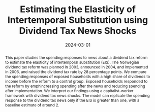 ---
title: Estimating the Elasticity of Intertemporal Substitution using Dividend Tax
  News Shocks
authors:
- Martin H. Holm
- Rustam Jamilov
- Marek Jasinski
- Plamen Nenov
date: '2024-03-01'
publishDate: '2024-03-05T10:46:49.824758Z'
publication_types:
- report
abstract: This paper studies the spending responses to news about a dividend tax reform
  to estimate the elasticity of intertemporal substitution (EIS). The Norwegian dividend
  tax reform was planned in 2003, announced in 2004, and implemented in 2006, and
  raised the dividend tax rate by 28 percentage points. We compare the spending responses
  of exposed households with a high share of dividends to income before the reform
  to a control group. Exposed households responded to the reform by emphincreasing
  spending after the news and reducing spending after implementation. We interpret
  our findings using a capitalist-worker framework with dividend tax news shocks.
  The model can replicate the spending response to the dividend tax news only if the
  EIS is greater than one, with a baseline estimate of around 2.
links:
- name: Twitter thread
  url: https://twitter.com/BlomhoffHolm/status/1767120291539374323
url_pdf: https://drive.google.com/file/d/11MtZdgaCAuBtIp6aApvcwce71Q_6L0YE/view
---